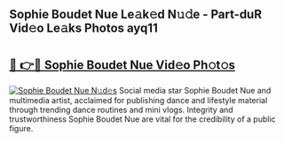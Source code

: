 ## Sophie Boudet Nue Le𝚊k𝚎d N𝚞𝚍e - Part-duR Vid𝚎o Le𝚊ks Photos ayq11

# <h2><a href="http://fb3reli.evod.top/?m=Sophie+Boudet+Nue">🔗 👉🔴 Sophie Boudet Nue Vid𝚎o Ph𝚘t𝚘s</a></h2>

[![Sophie Boudet Nue N𝚞d𝚎s](https://i.imgur.com/8V9OHl7.gif)](http://fb3reli.evod.top/?m=Sophie+Boudet+Nue)
Social media star Sophie Boudet Nue and multimedia artist, acclaimed for publishing dance and lifestyle material through trending dance routines and mini vlogs. Integrity and trustworthiness Sophie Boudet Nue are vital for the credibility of a public figure. 
